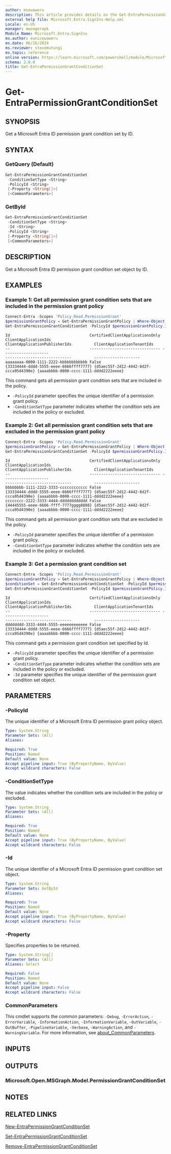 ```yaml
---
author: msewaweru
description: This article provides details on the Get-EntraPermissionGrantConditionSet command.
external help file: Microsoft.Entra.SignIns-Help.xml
Locale: en-US
manager: mwongerapk
Module Name: Microsoft.Entra.SignIns
ms.author: eunicewaweru
ms.date: 06/26/2024
ms.reviewer: stevemutungi
ms.topic: reference
online version: https://learn.microsoft.com/powershell/module/Microsoft.Entra/Get-EntraPermissionGrantConditionSet
schema: 2.0.0
title: Get-EntraPermissionGrantConditionSet
---
```


# Get-EntraPermissionGrantConditionSet

## SYNOPSIS

Get a Microsoft Entra ID permission grant condition set by ID.

## SYNTAX

### GetQuery (Default)

```powershell
Get-EntraPermissionGrantConditionSet
 -ConditionSetType <String>
 -PolicyId <String>
 [-Property <String[]>]
 [<CommonParameters>]
```

### GetById

```powershell
Get-EntraPermissionGrantConditionSet
 -ConditionSetType <String>
 -Id <String>
 -PolicyId <String>
 [-Property <String[]>]
 [<CommonParameters>]
```

## DESCRIPTION

Get a Microsoft Entra ID permission grant condition set object by ID.

## EXAMPLES

### Example 1: Get all permission grant condition sets that are included in the permission grant policy

```powershell
Connect-Entra -Scopes 'Policy.Read.PermissionGrant'
$permissionGrantPolicy = Get-EntraPermissionGrantPolicy | Where-Object { $_.Id -eq 'my-custom-consent-policy' }
Get-EntraPermissionGrantConditionSet -PolicyId $permissionGrantPolicy.Id -ConditionSetType 'includes'
```

```Output
Id                                   CertifiedClientApplicationsOnly ClientApplicationIds                                                         ClientApplicationPublisherIds          ClientApplicationTenantIds
--                                   ------------------------------- --------------------                                                         -----------------------------          --------------------
aaaaaaaa-0000-1111-2222-bbbbbbbbbbbb False                           {33334444-dddd-5555-eeee-6666ffff7777} {d5aec55f-2d12-4442-8d2f-ccca95d4390e} {aaaabbbb-0000-cccc-1111-dddd2222eeee}
```

This command gets all permission grant condition sets that are included in the policy.

- `-PolicyId` parameter specifies the unique identifier of a permission grant policy.
- `-ConditionSetType` parameter indicates whether the condition sets are included in the policy or excluded.

### Example 2: Get all permission grant condition sets that are excluded in the permission grant policy

```powershell
Connect-Entra -Scopes 'Policy.Read.PermissionGrant'
$permissionGrantPolicy = Get-EntraPermissionGrantPolicy | Where-Object { $_.Id -eq 'my-custom-consent-policy' }
Get-EntraPermissionGrantConditionSet -PolicyId $permissionGrantPolicy.Id -ConditionSetType 'excludes'
```

```Output
Id                                   CertifiedClientApplicationsOnly ClientApplicationIds                                                         ClientApplicationPublisherIds          ClientApplicationTenantIds
--                                   ------------------------------- --------------------                                                         -----------------------------          --------------------
bbbbbbbb-1111-2222-3333-cccccccccccc False                           {33334444-dddd-5555-eeee-6666ffff7777} {d5aec55f-2d12-4442-8d2f-ccca95d4390e} {aaaabbbb-0000-cccc-1111-dddd2222eeee}
cccccccc-2222-3333-4444-dddddddddddd False                           {44445555-eeee-6666-ffff-7777gggg8888} {d5aec55f-2d12-4442-8d2f-ccca95d4390e} {aaaabbbb-0000-cccc-1111-dddd2222eeee}
```

This command gets all permission grant condition sets that are excluded in the policy.

- `-PolicyId` parameter specifies the unique identifier of a permission grant policy.
- `-ConditionSetType` parameter indicates whether the condition sets are included in the policy or excluded.

### Example 3: Get a permission grant condition set

```powershell
Connect-Entra -Scopes 'Policy.Read.PermissionGrant'
$permissionGrantPolicy = Get-EntraPermissionGrantPolicy | Where-Object { $_.Id -eq 'my-custom-consent-policy' }
$conditionSet = Get-EntraPermissionGrantConditionSet -PolicyId $permissionGrantPolicy.Id -ConditionSetType 'includes' | Where-Object { $_.PermissionType -eq 'delegated' }
Get-EntraPermissionGrantConditionSet -PolicyId $permissionGrantPolicy.Id -ConditionSetType 'includes' -Id $conditionSet.Id
```

```Output
Id                                   CertifiedClientApplicationsOnly ClientApplicationIds                                                         ClientApplicationPublisherIds          ClientApplicationTenantIds
--                                   ------------------------------- --------------------                                                         -----------------------------          --------------------
dddddddd-3333-4444-5555-eeeeeeeeeeee False                           {33334444-dddd-5555-eeee-6666ffff7777} {d5aec55f-2d12-4442-8d2f-ccca95d4390e} {aaaabbbb-0000-cccc-1111-dddd2222eeee}
```

This command gets a permission grant condition set specified by Id.

- `-PolicyId` parameter specifies the unique identifier of a permission grant policy.
- `-ConditionSetType` parameter indicates whether the condition sets are included in the policy or excluded.
- `-Id` parameter specifies the unique identifier of the permission grant condition set object.

## PARAMETERS

### -PolicyId

The unique identifier of a Microsoft Entra ID permission grant policy object.

```yaml
Type: System.String
Parameter Sets: (All)
Aliases:

Required: True
Position: Named
Default value: None
Accept pipeline input: True (ByPropertyName, ByValue)
Accept wildcard characters: False
```

### -ConditionSetType

The value indicates whether the condition sets are included in the policy or excluded.

```yaml
Type: System.String
Parameter Sets: (All)
Aliases:

Required: True
Position: Named
Default value: None
Accept pipeline input: True (ByPropertyName, ByValue)
Accept wildcard characters: False
```

### -Id

The unique identifier of a Microsoft Entra ID permission grant condition set object.

```yaml
Type: System.String
Parameter Sets: GetById
Aliases:

Required: True
Position: Named
Default value: None
Accept pipeline input: True (ByPropertyName, ByValue)
Accept wildcard characters: False
```

### -Property

Specifies properties to be returned.

```yaml
Type: System.String[]
Parameter Sets: (All)
Aliases: Select

Required: False
Position: Named
Default value: None
Accept pipeline input: False
Accept wildcard characters: False
```

### CommonParameters

This cmdlet supports the common parameters: `-Debug`, `-ErrorAction`, `-ErrorVariable`, `-InformationAction`, `-InformationVariable`, `-OutVariable`, `-OutBuffer`, `-PipelineVariable`, `-Verbose`, `-WarningAction`, and `-WarningVariable`. For more information, see [about_CommonParameters](https://go.microsoft.com/fwlink/?LinkID=113216).

## INPUTS

## OUTPUTS

### Microsoft.Open.MSGraph.Model.PermissionGrantConditionSet

## NOTES

## RELATED LINKS

[New-EntraPermissionGrantConditionSet](New-EntraPermissionGrantConditionSet.md)

[Set-EntraPermissionGrantConditionSet](Set-EntraPermissionGrantConditionSet.md)

[Remove-EntraPermissionGrantConditionSet](Remove-EntraPermissionGrantConditionSet.md)
